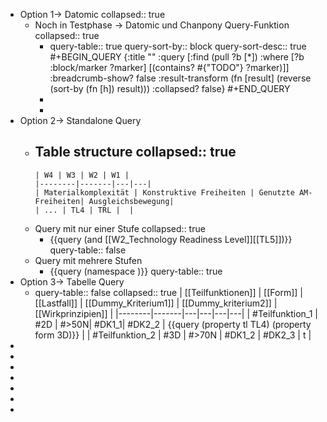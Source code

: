 - Option 1-> Datomic
  collapsed:: true
	- Noch in Testphase -> Datomic und Chanpony Query-Funktion
	  collapsed:: true
		- query-table:: true
		  query-sort-by:: block
		  query-sort-desc:: true
		  #+BEGIN_QUERY
		  {:title ""
		   :query [:find (pull ?b [*])
		           :where [?b :block/marker ?marker]
		          	      [(contains? #{"TODO"} ?marker)]]
		   :breadcrumb-show? false
		   :result-transform (fn [result] (reverse (sort-by (fn [h]) result)))
		   :collapsed? false}
		  #+END_QUERY
		-
		-
- Option 2-> Standalone Query
	- Table structure
	  collapsed:: true
		-
		  | W4 | W3 | W2 | W1 | 
		  |--------|-------|---|---|
		  | Materialkomplexität | Konstruktive Freiheiten | Genutzte AM-Freiheiten| Ausgleichsbewegung| 
		  | ... | TL4 | TRL |  |
	- Query  mit nur einer Stufe
	  collapsed:: true
		- {{query  (and [[W2_Technology Readiness Level]][[TL5]])}}
		  query-table:: false
	- Query mit mehrere Stufen
		- {{query (namespace )}}
		  query-table:: true
- Option 3-> Tabelle Query
	- query-table:: false
	  collapsed:: true
	  | [[Teilfunktionen]] | [[Form]] | [[Lastfall]] | [[Dummy_Kriterium1]] | [[Dummy_kriterium2]] | [[Wirkprinzipien]] |
	  |--------|-------|---|---|---|---|
	  | #Teilfunktion_1 | #2D | #>50N| #DK1_1| #DK2_2 | {{query  (property tl TL4) (property form 3D)}} |
	  | #Teilfunktion_2 | #3D | #>70N | #DK1_2 | #DK2_3 | t |
-
-
-
-
-
-
-